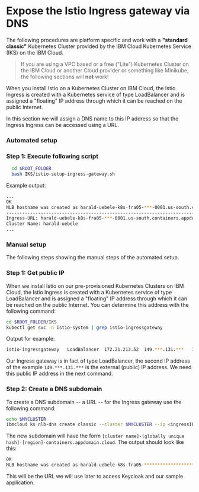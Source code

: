 # Expose the Istio Ingress gateway via DNS

The following procedures are platform specific and work with a **"standard classic"** Kubernetes Cluster provided by the IBM Cloud Kubernetes Service (IKS) on the IBM Cloud. 

>If you are using a VPC based or a free ("Lite") Kubernetes Cluster on the IBM Cloud or another Cloud provider or something like Minikube, the following sections will **not** work!

When you install Istio on a Kubernetes Cluster on IBM Cloud, the Istio Ingress is created with a Kubernetes service of type LoadBalancer and is assigned a "floating" IP address through which it can be reached on the public Internet.

In this section we will assign a DNS name to this IP address so that the Ingress Ingress can be accessed using a URL.

### Automated setup

### Step 1: Execute following script

```sh
  cd $ROOT_FOLDER
  bash IKS/istio-setup-ingress-gateway.sh
```

Example output:

```sh
...
OK
NLB hostname was created as harald-uebele-k8s-fra05-***-0001.us-south.containers.appdomain.cloud
------------------------------------------------------------------------
Ingress-URL: harald-uebele-k8s-fra05-***-0001.us-south.containers.appdomain.cloud
Cluster Name: harald-uebele
...
```

### Manual setup

The following steps showing the manual steps of the automated setup.

### Step 1: Get public IP

When we install Istio on our pre-provisioned Kubernetes Clusters on IBM Cloud, the Istio Ingress is created with a Kubernetes service of type LoadBalancer and is assigned a "floating" IP address through which it can be reached on the public Internet. You can determine this address with the following command:

```sh
cd $ROOT_FOLDER/IKS
kubectl get svc -n istio-system | grep istio-ingressgateway
```
Output for example:

```sh
istio-ingressgateway   LoadBalancer  172.21.213.52  149.***.131.***   15020:31754/TCP,...
```

Our Ingress gateway is in fact of type LoadBalancer, the second IP address of the example `149.***.131.***` is the external (public) IP address. We need this public IP address in the next command.

### Step 2: Create a DNS subdomain

To create a DNS subdomain -- a URL -- for the Ingress gateway use the following command:

```sh
echo $MYCLUSTER
ibmcloud ks nlb-dns create classic --cluster $MYCLUSTER --ip <ingressIP>
```

The new subdomain will have the form `[cluster name]-[globally unique hash]-[region]-containers.appdomain.cloud`. The output should look like this:

```sh
OK
NLB hostname was created as harald-uebele-k8s-fra05-********************-0001.eu-de.containers.appdomain.cloud
```

This will be the URL we will use later to access Keycloak and our sample application.